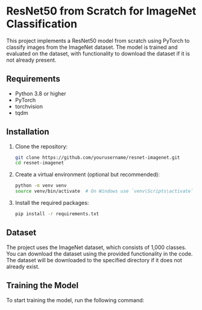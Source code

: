 # ResNet50 from Scratch for ImageNet Classification

This project implements a ResNet50 model from scratch using PyTorch to classify images from the ImageNet dataset. The model is trained and evaluated on the dataset, with functionality to download the dataset if it is not already present.

## Requirements

- Python 3.8 or higher
- PyTorch
- torchvision
- tqdm

## Installation

1. Clone the repository:
   ```bash
   git clone https://github.com/yourusername/resnet-imagenet.git
   cd resnet-imagenet
   ```

2. Create a virtual environment (optional but recommended):
   ```bash
   python -m venv venv
   source venv/bin/activate  # On Windows use `venv\Scripts\activate`
   ```

3. Install the required packages:
   ```bash
   pip install -r requirements.txt
   ```

## Dataset

The project uses the ImageNet dataset, which consists of 1,000 classes. You can download the dataset using the provided functionality in the code. The dataset will be downloaded to the specified directory if it does not already exist.

## Training the Model

To start training the model, run the following command:

